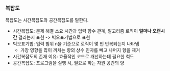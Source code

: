 ### 복잡도
복잡도는 시간복잡도와 공간복잡도를 말한다.
- 시간복잡도: 문제 해결 소요 시간과 입력 함수 관계, 알고리즘 로직이 <B>얼마나 오랜시간</B> 걸리는지 표현 -> 빅오표기법으로 표현
- 빅오표기법: 입력 범위 n을 기준으로 로직이 몇 번 반복되는지 나타냄
  - 가장 영향을 많이 끼치는 항의 상수 인자를 빼고 나머지 항을 제거
- 시간복잡도의 존재 이유: 효율적인 코드로 개선하는데 필요한 척도
- 공간복잡도: 프로그램을 실행 시, 필요로 하는 자원 공간의 양

